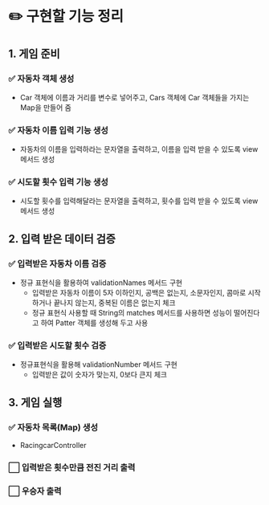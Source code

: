 # ✏️ 구현할 기능 정리
## 1. 게임 준비
### ✅ 자동차 객체 생성
- Car 객체에 이름과 거리를 변수로 넣어주고, Cars 객체에 Car 객체들을 가지는 Map을 만들어 줌 
### ✅ 자동차 이름 입력 기능 생성
- 자동차의 이름을 입력하라는 문자열을 출력하고, 이름을 입력 받을 수 있도록 view 메서드 생성
### ✅ 시도할 횟수 입력 기능 생성
- 시도할 횟수를 입력해달라는 문자열을 출력하고, 횟수를 입력 받을 수 있도록 view 메서드 생성
## 2. 입력 받은 데이터 검증
### ✅ 입력받은 자동차 이름 검증
- 정규 표현식을 활용하여 validationNames 메서드 구현
  - 입력받은 자동차 이름이 5자 이하인지, 공백은 없는지, 소문자인지, 콤마로 시작하거나 끝나지 않는지, 중복된 이름은 없는지 체크
  - 정규 표현식 사용할 때 String의 matches 메서드를 사용하면 성능이 떨어진다고 하여 Patter 객체를 생성해 두고 사용 
### ✅ 입력받은 시도할 횟수 검증
- 정규표현식을 활용해 validationNumber 메서드 구현
  - 입력받은 값이 숫자가 맞는지, 0보다 큰지 체크
## 3. 게임 실행
### ✅ 자동차 목록(Map) 생성
- RacingcarController
### ⬜️ 입력받은 횟수만큼 전진 거리 출력
### ⬜️ 우승자 출력